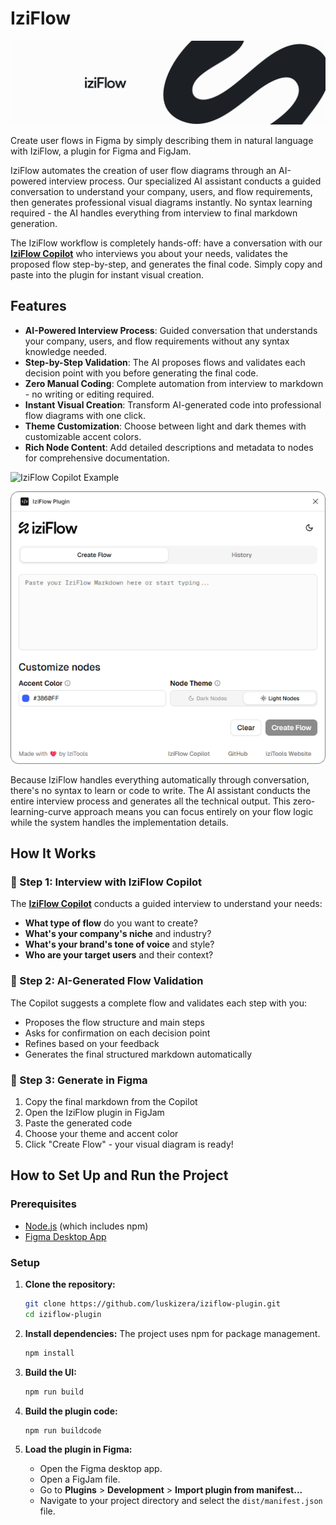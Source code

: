 # IziFlow

![IziFlow Example](docs/assets/iziFlow-banner.png)

Create user flows in Figma by simply describing them in natural language with IziFlow, a plugin for Figma and FigJam.

IziFlow automates the creation of user flow diagrams through an AI-powered interview process. Our specialized AI assistant conducts a guided conversation to understand your company, users, and flow requirements, then generates professional visual diagrams instantly. No syntax learning required - the AI handles everything from interview to final markdown generation.

The IziFlow workflow is completely hands-off: have a conversation with our **[IziFlow Copilot](https://chatgpt.com/g/g-680800ab82a88191afc106220253ff30-iziflow-assistant)** who interviews you about your needs, validates the proposed flow step-by-step, and generates the final code. Simply copy and paste into the plugin for instant visual creation.

## Features 
* **AI-Powered Interview Process**: Guided conversation that understands your company, users, and flow requirements without any syntax knowledge needed.
* **Step-by-Step Validation**: The AI proposes flows and validates each decision point with you before generating the final code.
* **Zero Manual Coding**: Complete automation from interview to markdown - no writing or editing required.
* **Instant Visual Creation**: Transform AI-generated code into professional flow diagrams with one click.
* **Theme Customization**: Choose between light and dark themes with customizable accent colors.
* **Rich Node Content**: Add detailed descriptions and metadata to nodes for comprehensive documentation.

![IziFlow Copilot Example](assets/copilot-example.gif)

![IziFlow Generation Example](docs/assets/plugin-example.png)

Because IziFlow handles everything automatically through conversation, there's no syntax to learn or code to write. The AI assistant conducts the entire interview process and generates all the technical output. This zero-learning-curve approach means you can focus entirely on your flow logic while the system handles the implementation details.

## How It Works

### 🤖 Step 1: Interview with IziFlow Copilot
The **[IziFlow Copilot](https://chatgpt.com/g/g-680800ab82a88191afc106220253ff30-iziflow-assistant)** conducts a guided interview to understand your needs:
- **What type of flow** do you want to create?
- **What's your company's niche** and industry?
- **What's your brand's tone of voice** and style?
- **Who are your target users** and their context?

### 📝 Step 2: AI-Generated Flow Validation
The Copilot suggests a complete flow and validates each step with you:
- Proposes the flow structure and main steps
- Asks for confirmation on each decision point
- Refines based on your feedback
- Generates the final structured markdown automatically

### 🎨 Step 3: Generate in Figma
1. Copy the final markdown from the Copilot
2. Open the IziFlow plugin in FigJam
3. Paste the generated code
4. Choose your theme and accent color
5. Click "Create Flow" - your visual diagram is ready!

## How to Set Up and Run the Project

### Prerequisites

*   [Node.js](https://nodejs.org/) (which includes npm)
*   [Figma Desktop App](https://www.figma.com/downloads/)

### Setup

1.  **Clone the repository:**
    ```bash
    git clone https://github.com/luskizera/iziflow-plugin.git
    cd iziflow-plugin
    ```

2.  **Install dependencies:**
    The project uses npm for package management.
    ```bash
    npm install
    ```
3.  **Build the UI:**
    ```bash
    npm run build
    ```

4.  **Build the plugin code:**
    ```bash
    npm run buildcode
    ```

5.  **Load the plugin in Figma:**
    *   Open the Figma desktop app.
    *   Open a FigJam file.
    *   Go to **Plugins** > **Development** > **Import plugin from manifest...**
    *   Navigate to your project directory and select the `dist/manifest.json` file.